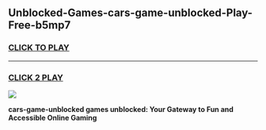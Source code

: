 
## Unblocked-Games-cars-game-unblocked-Play-Free-b5mp7
<h3>
<a href="https://premium76.site?title=cars-game-unblocked&ref=22A">CLICK TO PLAY</a></h3>
<hr>

<h3>
<a href="https://premium76.site?title=cars-game-unblocked&ref=22A">CLICK 2 PLAY</a>
  
</h3>

<a href="https://premium76.site?title=cars-game-unblocked&ref=22A"><img src="https://clearcache.store/games.png"></a>


**cars-game-unblocked games unblocked: Your Gateway to Fun and Accessible Online Gaming**
